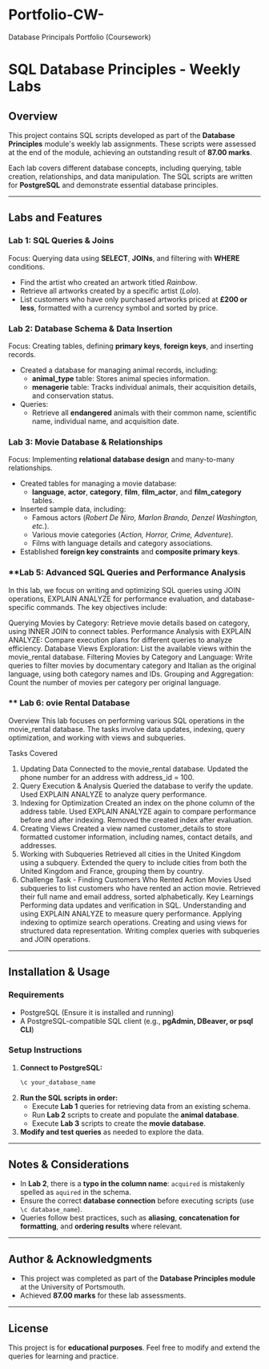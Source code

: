 # Portfolio-CW-
Database Principals Portfolio (Coursework)
# SQL Database Principles - Weekly Labs

## Overview
This project contains SQL scripts developed as part of the **Database Principles** module's weekly lab assignments. These scripts were assessed at the end of the module, achieving an outstanding result of **87.00 marks**.

Each lab covers different database concepts, including querying, table creation, relationships, and data manipulation. The SQL scripts are written for **PostgreSQL** and demonstrate essential database principles.

---

## Labs and Features

### **Lab 1: SQL Queries & Joins**
Focus: Querying data using **SELECT**, **JOINs**, and filtering with **WHERE** conditions.
- Find the artist who created an artwork titled *Rainbow*.
- Retrieve all artworks created by a specific artist (*Lolo*).
- List customers who have only purchased artworks priced at **£200 or less**, formatted with a currency symbol and sorted by price.

### **Lab 2: Database Schema & Data Insertion**
Focus: Creating tables, defining **primary keys**, **foreign keys**, and inserting records.
- Created a database for managing animal records, including:
  - **animal_type** table: Stores animal species information.
  - **menagerie** table: Tracks individual animals, their acquisition details, and conservation status.
- Queries:
  - Retrieve all **endangered** animals with their common name, scientific name, individual name, and acquisition date.

### **Lab 3: Movie Database & Relationships**
Focus: Implementing **relational database design** and many-to-many relationships.
- Created tables for managing a movie database:
  - **language**, **actor**, **category**, **film**, **film_actor**, and **film_category** tables.
- Inserted sample data, including:
  - Famous actors (*Robert De Niro, Marlon Brando, Denzel Washington, etc.*).
  - Various movie categories (*Action, Horror, Crime, Adventure*).
  - Films with language details and category associations.
- Established **foreign key constraints** and **composite primary keys**.

### **Lab 5: Advanced SQL Queries and Performance Analysis

In this lab, we focus on writing and optimizing SQL queries using JOIN operations, EXPLAIN ANALYZE for performance evaluation, and database-specific commands. The key objectives include:

Querying Movies by Category: Retrieve movie details based on category, using INNER JOIN to connect tables.
Performance Analysis with EXPLAIN ANALYZE: Compare execution plans for different queries to analyze efficiency.
Database Views Exploration: List the available views within the movie_rental database.
Filtering Movies by Category and Language: Write queries to filter movies by documentary category and Italian as the original language, using both category names and IDs.
Grouping and Aggregation: Count the number of movies per category per original language.


### **  Lab 6: ovie Rental Database
Overview
This lab focuses on performing various SQL operations in the movie_rental database. The tasks involve data updates, indexing, query optimization, and working with views and subqueries.

Tasks Covered
1. Updating Data
Connected to the movie_rental database.
Updated the phone number for an address with address_id = 100.
2. Query Execution & Analysis
Queried the database to verify the update.
Used EXPLAIN ANALYZE to analyze query performance.
3. Indexing for Optimization
Created an index on the phone column of the address table.
Used EXPLAIN ANALYZE again to compare performance before and after indexing.
Removed the created index after evaluation.
4. Creating Views
Created a view named customer_details to store formatted customer information, including names, contact details, and addresses.
5. Working with Subqueries
Retrieved all cities in the United Kingdom using a subquery.
Extended the query to include cities from both the United Kingdom and France, grouping them by country.
6. Challenge Task - Finding Customers Who Rented Action Movies
Used subqueries to list customers who have rented an action movie.
Retrieved their full name and email address, sorted alphabetically.
Key Learnings
Performing data updates and verification in SQL.
Understanding and using EXPLAIN ANALYZE to measure query performance.
Applying indexing to optimize search operations.
Creating and using views for structured data representation.
Writing complex queries with subqueries and JOIN operations.
---

## Installation & Usage
### **Requirements**
- PostgreSQL (Ensure it is installed and running)
- A PostgreSQL-compatible SQL client (e.g., **pgAdmin, DBeaver, or psql CLI**)

### **Setup Instructions**
1. **Connect to PostgreSQL:**
   ```sql
   \c your_database_name
   ```
2. **Run the SQL scripts in order:**
   - Execute **Lab 1** queries for retrieving data from an existing schema.
   - Run **Lab 2** scripts to create and populate the **animal database**.
   - Execute **Lab 3** scripts to create the **movie database**.
3. **Modify and test queries** as needed to explore the data.

---

## Notes & Considerations
- In **Lab 2**, there is a **typo in the column name**: `acquired` is mistakenly spelled as `aquired` in the schema.
- Ensure the correct **database connection** before executing scripts (use `\c database_name`).
- Queries follow best practices, such as **aliasing**, **concatenation for formatting**, and **ordering results** where relevant.

---

## Author & Acknowledgments
- This project was completed as part of the **Database Principles module** at the University of Portsmouth.
- Achieved **87.00 marks** for these lab assessments.

---

## License
This project is for **educational purposes**. Feel free to modify and extend the queries for learning and practice.


